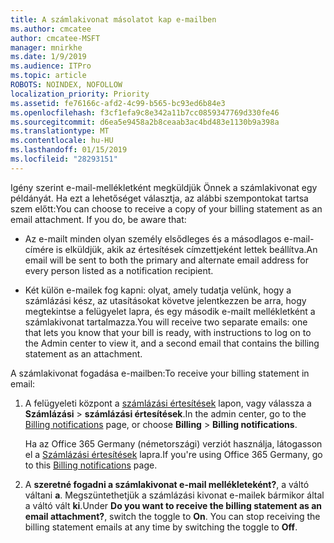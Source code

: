 ```yaml
---
title: A számlakivonat másolatot kap e-mailben
ms.author: cmcatee
author: cmcatee-MSFT
manager: mnirkhe
ms.date: 1/9/2019
ms.audience: ITPro
ms.topic: article
ROBOTS: NOINDEX, NOFOLLOW
localization_priority: Priority
ms.assetid: fe76166c-afd2-4c99-b565-bc93ed6b84e3
ms.openlocfilehash: f3cf1efa9c8e342a11b7cc0859347769d330fe46
ms.sourcegitcommit: d6ea5e9458a2b8ceaab3ac4bd483e1130b9a398a
ms.translationtype: MT
ms.contentlocale: hu-HU
ms.lasthandoff: 01/15/2019
ms.locfileid: "28293151"
---
```

<span data-ttu-id="120e0-p101">Igény szerint e-mail-mellékletként megküldjük Önnek a számlakivonat egy példányát. Ha ezt a lehetőséget választja, az alábbi szempontokat tartsa szem előtt:</span><span class="sxs-lookup"><span data-stu-id="120e0-p101">You can choose to receive a copy of your billing statement as an email attachment. If you do, be aware that:</span></span>
  
- <span data-ttu-id="120e0-104">Az e-mailt minden olyan személy elsődleges és a másodlagos e-mail-címére is elküldjük, akik az értesítések címzettjeként lettek beállítva.</span><span class="sxs-lookup"><span data-stu-id="120e0-104">An email will be sent to both the primary and alternate email address for every person listed as a notification recipient.</span></span>
    
- <span data-ttu-id="120e0-105">Két külön e-mailek fog kapni: olyat, amely tudatja velünk, hogy a számlázási kész, az utasításokat követve jelentkezzen be arra, hogy megtekintse a felügyelet lapra, és egy második e-mailt mellékletként a számlakivonat tartalmazza.</span><span class="sxs-lookup"><span data-stu-id="120e0-105">You will receive two separate emails: one that lets you know that your bill is ready, with instructions to log on to the Admin center to view it, and a second email that contains the billing statement as an attachment.</span></span>
    
<span data-ttu-id="120e0-106">A számlakivonat fogadása e-mailben:</span><span class="sxs-lookup"><span data-stu-id="120e0-106">To receive your billing statement in email:</span></span>
  
1. <span data-ttu-id="120e0-107">A felügyeleti központ a [számlázási értesítések](https://go.microsoft.com/fwlink/p/?linkid=853212) lapon, vagy válassza a **Számlázási** \> **számlázási értesítések**.</span><span class="sxs-lookup"><span data-stu-id="120e0-107">In the admin center, go to the [Billing notifications](https://go.microsoft.com/fwlink/p/?linkid=853212) page, or choose **Billing** \> **Billing notifications**.</span></span>
    
    <span data-ttu-id="120e0-108">Ha az Office 365 Germany (németországi) verziót használja, látogasson el a [Számlázási értesítések](https://go.microsoft.com/fwlink/p/?linkid=853213) lapra.</span><span class="sxs-lookup"><span data-stu-id="120e0-108">If you're using Office 365 Germany, go to this [Billing notifications](https://go.microsoft.com/fwlink/p/?linkid=853213) page.</span></span> 
    
2. <span data-ttu-id="120e0-p102">A **szeretné fogadni a számlakivonat e-mail mellékleteként?**, a váltó váltani **a**. Megszüntethetjük a számlázási kivonat e-mailek bármikor által a váltó vált **ki**.</span><span class="sxs-lookup"><span data-stu-id="120e0-p102">Under **Do you want to receive the billing statement as an email attachment?**, switch the toggle to **On**. You can stop receiving the billing statement emails at any time by switching the toggle to **Off**.</span></span>
    

